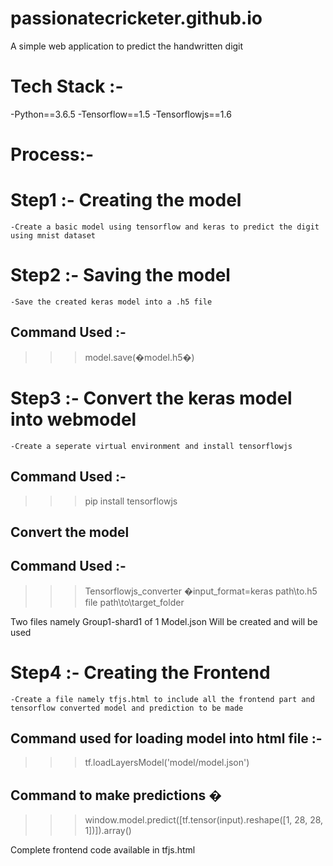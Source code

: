 # passionatecricketer.github.io


A simple web application to predict the handwritten digit

# Tech Stack :-

 -Python==3.6.5
 -Tensorflow==1.5
 -Tensorflowjs==1.6 

# Process:-

# Step1 :- Creating the model

    -Create a basic model using tensorflow and keras to predict the digit using mnist dataset

# Step2 :- Saving the model

    -Save the created keras model into a .h5 file

 ## Command Used :-

  >>> model.save(�model.h5�)

# Step3 :- Convert the keras model into webmodel

    -Create a seperate virtual environment and install tensorflowjs

   ## Command Used :-

   >>> pip install tensorflowjs

   ## Convert the model

   ## Command Used :-

   >>> Tensorflowjs_converter �input_format=keras path\to\.h5 file path\to\target_folder

Two files namely
Group1-shard1 of 1
Model.json
Will be created and will be used

# Step4 :- Creating the Frontend

    -Create a file namely tfjs.html to include all the frontend part and tensorflow converted model and prediction to be made

   ## Command used for loading model into html file :-

   >>> tf.loadLayersModel('model/model.json')

   ## Command to make predictions �

   >>> window.model.predict([tf.tensor(input).reshape([1, 28, 28, 1])]).array()

Complete frontend code available in tfjs.html


